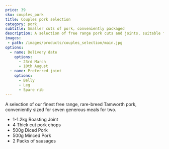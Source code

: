 ```yaml
---
price: 39
sku: couples_pork
title: Couples pork selection
category: pork
subtitle: Smaller cuts of pork, conveniently packaged
description: A selection of free range pork cuts and joints, suitable for two.
images:
 - path: /images/products/couples_selection/main.jpg
options:
  - name: Delivery date
    options:
      - 23rd March
      - 10th August
  - name: Preferred joint
    options:
      - Belly
      - Leg
      - Spare rib
---
```


A selection of our finest free range, rare-breed Tamworth pork, conveniently sized for seven generous meals for two.

<ul>
  <li>1-1.2kg Roasting Joint</li>
  <li>4 Thick cut pork chops</li>
  <li>500g Diced Pork</li>
  <li>500g Minced Pork</li>
  <li>2 Packs of sausages</li>
</ul>
